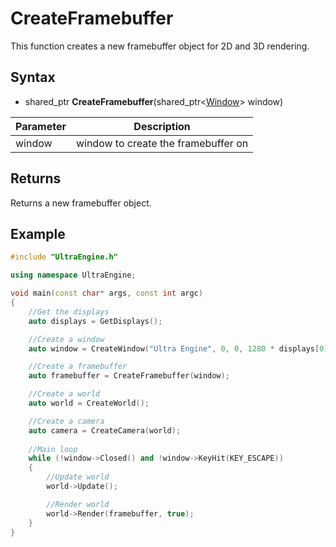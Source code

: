 # CreateFramebuffer

This function creates a new framebuffer object for 2D and 3D rendering.

## Syntax
- shared_ptr<Framebuffer> **CreateFramebuffer**(shared_ptr<[Window](Window.md)\> window)

| Parameter | Description |
| --- | --- |
| window | window to create the framebuffer on |

## Returns

Returns a new framebuffer object.

## Example
  
```c++
#include "UltraEngine.h"

using namespace UltraEngine;

void main(const char* args, const int argc)
{
    //Get the displays
    auto displays = GetDisplays();

    //Create a window
    auto window = CreateWindow("Ultra Engine", 0, 0, 1280 * displays[0]->scale, 720 * displays[0]->scale, displays[0], WINDOW_TITLEBAR | WINDOW_CENTER);

    //Create a framebuffer
    auto framebuffer = CreateFramebuffer(window);

    //Create a world
    auto world = CreateWorld();

    //Create a camera
    auto camera = CreateCamera(world);
    
    //Main loop
    while (!window->Closed() and !window->KeyHit(KEY_ESCAPE))
    {
        //Update world
        world->Update();

        //Render world
        world->Render(framebuffer, true);
    }
}  
```
